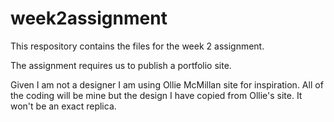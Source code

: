 # week2assignment

This respository contains the files for the week 2 assignment.

The assignment requires us to publish a portfolio site.

Given I am not a designer I am using Ollie McMillan site for inspiration. All of the coding will be mine but the design I have copied from Ollie's site. It won't be an exact replica.
